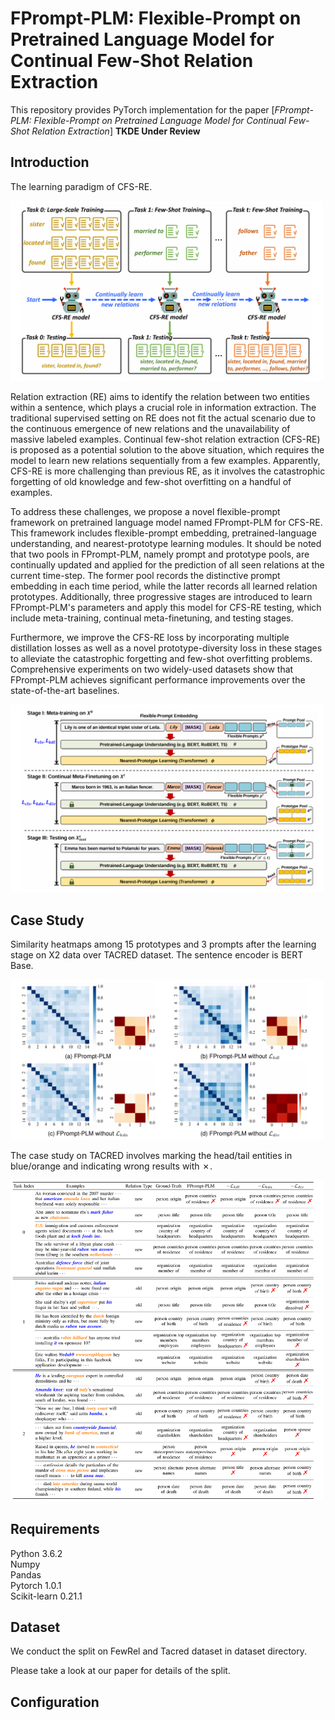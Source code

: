 # FPrompt-PLM: Flexible-Prompt on Pretrained Language Model for Continual Few-Shot Relation Extraction

This repository provides PyTorch implementation for the paper [*FPrompt-PLM: Flexible-Prompt on Pretrained Language Model for Continual Few-Shot Relation Extraction*] **TKDE Under Review**

## Introduction

The learning paradigm of CFS-RE.

<img src="assets/CFS-RE.png"  width="500">

Relation extraction (RE) aims to identify the relation between two entities within a sentence, which plays a crucial role in information extraction. The traditional supervised setting on RE does not fit the actual scenario due to the continuous emergence of new relations and the unavailability of massive labeled examples. Continual few-shot relation extraction (CFS-RE) is proposed as a potential solution to the above situation, which requires the model to learn new relations sequentially from a few examples. Apparently, CFS-RE is more challenging than previous RE, as it involves the catastrophic forgetting of old knowledge and few-shot overfitting on a handful of examples.

To address these challenges, we propose a novel flexible-prompt framework on pretrained language model named FPrompt-PLM for CFS-RE. This framework includes flexible-prompt embedding, pretrained-language understanding, and nearest-prototype learning modules. It should be noted that two pools in FPrompt-PLM, namely prompt and prototype pools, are continually updated and applied for the prediction of all seen relations at the current time-step. The former pool records the distinctive prompt embedding in each time period, while the latter records all learned relation prototypes. Additionally, three progressive stages are introduced to learn FPrompt-PLM's parameters and apply this model for CFS-RE testing, which include meta-training, continual meta-finetuning, and testing stages.

Furthermore, we improve the CFS-RE loss by incorporating multiple distillation losses as well as a novel prototype-diversity loss in these stages to alleviate the catastrophic forgetting and few-shot overfitting problems. Comprehensive experiments on two widely-used datasets show that FPrompt-PLM achieves significant performance improvements over the state-of-the-art baselines.

<img src="assets/FPrompt-framework.png" alt="MatPlotAgent" width="500">

## Case Study

Similarity heatmaps among 15 prototypes and 3 prompts after the learning stage on X2 data over TACRED dataset. The sentence encoder is BERT Base.

<img src="assets/cs1.png"  width="500">

The case study on TACRED involves marking the head/tail entities in blue/orange and indicating wrong results with ✗.

<img src="assets/cs2.png" width="500">

## Requirements

Python 3.6.2 <br />
Numpy <br />
Pandas <br />
Pytorch 1.0.1 <br />
Scikit-learn 0.21.1 <br />

## Dataset

We conduct the split on FewRel and Tacred dataset in dataset directory. 

Please take a look at our paper for details of the split.

## Configuration

